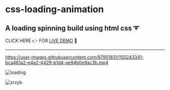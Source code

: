# css-loading-animation

## A loading spinning build using html css ➰

CLICK HERE 👉 FOR [LIVE DEMO](https://anjuchauhann.github.io/css-loading-animation/) 👀

<hr>

https://user-images.githubusercontent.com/97951831/150243341-bca461a2-e4a2-4429-b1d4-ae94b0e9ac3b.mp4


![loading](https://user-images.githubusercontent.com/97951831/150243360-623b5df1-aba8-4c41-a2e1-1c7cb8771a63.jpeg)

![zrzyb](https://user-images.githubusercontent.com/97951831/150243429-ebb75b42-73ac-402b-a292-d18e06136dd0.jpg)
